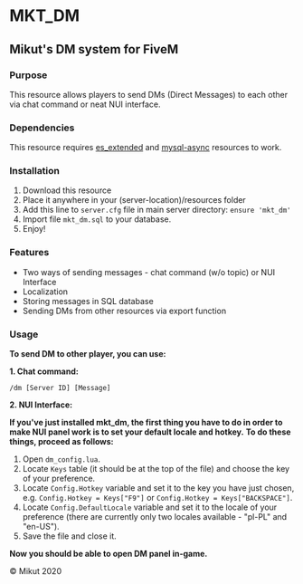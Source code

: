 # **MKT_DM**
## Mikut's DM system for FiveM

### Purpose
This resource allows players to send DMs (Direct Messages) to each other via chat command or neat NUI interface.

### Dependencies
This resource requires [es_extended](https://github.com/esx-framework/es_extended) and [mysql-async](https://github.com/brouznouf/fivem-mysql-async) resources to work.

### Installation
1. Download this resource
2. Place it anywhere in your (server-location)/resources folder
3. Add this line to `server.cfg` file in main server directory: `ensure 'mkt_dm'`
4. Import file `mkt_dm.sql` to your database.
5. Enjoy!

### Features
* Two ways of sending messages - chat command (w/o topic) or NUI Interface
* Localization
* Storing messages in SQL database
* Sending DMs from other resources via export function

### Usage
**To send DM to other player, you can use:**

**1. Chat command:**

`/dm [Server ID] [Message]`

**2. NUI Interface:**

**If you've just installed mkt_dm, the first thing you have to do in order to make NUI panel work is to set your default locale and hotkey.**
**To do these things, proceed as follows:**
1. Open `dm_config.lua`.
2. Locate `Keys` table (it should be at the top of the file) and choose the key of your preference.
3. Locate `Config.Hotkey` variable and set it to the key you have just chosen, e.g. `Config.Hotkey = Keys["F9"]` or `Config.Hotkey = Keys["BACKSPACE"]`.
4. Locate `Config.DefaultLocale` variable and set it to the locale of your preference (there are currently only two locales available - "pl-PL" and "en-US").
5. Save the file and close it.

**Now you should be able to open DM panel in-game.**



&copy; Mikut 2020
